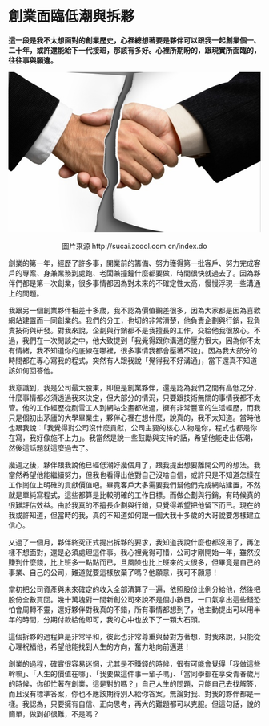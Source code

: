 # 創業面臨低潮與拆夥

**這一段是我不太想面對的創業歷史，心裡總想著要是夥伴可以跟我一起創業個一、二十年，或許還能給下一代接班，那該有多好。心裡所期盼的，跟現實所面臨的，往往事與願違。**

<p align="center"><img src="images/167CFB32-2C55-7BB0-37F4-1D9E29852673.jpg@700w_0e_1l.jpg" /></p>
<p align="center">圖片來源 http://sucai.zcool.com.cn/index.do
 
創業的第一年，經歷了許多事，開業前的籌備、努力獲得第一批客戶、努力完成客戶的專案、身兼業務到處跑、老闆兼撞鐘什麼都要做，時間很快就過去了。因為夥伴們都是第一次創業，很多事情都因為對未來的不確定性太高，慢慢浮現一些溝通上的問題。

我跟另一個創業夥伴相差十多歲，我不認為價值觀差很多，因為大家都是因為喜歡網站建置而一同創業的。我們的分工，也切的非常清楚，他負責企劃與行銷，我負責技術與研發。對我來說，企劃與行銷都不是我擅長的工作，交給他我很放心。不過，我們在一次閒談之中，他大致提到「我覺得跟你溝通的壓力很大，因為你不太有情緒，我不知道你的底線在哪裡，很多事情我都會壓著不說」。因為我大部分的時間都在專心寫我的程式，突然有人跟我說「覺得我不好溝通」，當下還真不知道該如何回答他。

我意識到，我是公司最大股東，即便是創業夥伴，還是認為我們之間有高低之分，什麼事情都必須透過我來決定，但大部分的情況，只要跟技術無關的事情我都不太管。他的工作經歷從剷雪工人到網站企畫都做過，擁有非常豐富的生活經歷，而我只是個初出茅廬的大學畢業生，夥伴心裡在想什麼，說真的，我不太知道。當時他也跟我說：「我覺得對公司沒什麼貢獻，公司主要的核心人物是你，程式也都是你在寫，我好像施不上力」。我當然是說一些鼓勵與支持的話，希望他能走出低潮，然後這話題就這麼過去了。

幾週之後，夥伴跟我說他已經低潮好幾個月了，跟我提出想要離開公司的想法。我當然希望他能繼續努力，但我也看得出他對自己沒啥自信，或許只是不知道怎樣在工作崗位上明確的貢獻價值吧。畢竟客戶大多需要我們幫他們完成網站建置，不然就是單純寫程式，這些都算是比較明確的工作目標。而做企劃與行銷，有時候真的很難評估效益。由於我真的不擅長企劃與行銷，只覺得希望把他留下而已。現在的我或許知道，但當時的我，真的不知道如何跟一個大我十多歲的大哥說要怎樣建立信心。

又過了一個月，夥伴終究正式提出拆夥的要求，我知道我說什麼也都沒用了，再怎樣不想面對，還是必須處理這件事。我心裡覺得可惜，公司才剛開始一年，雖然沒賺到什麼錢，比上班多一點點而已，且風險也比上班來的大很多，但畢竟是自己的事業、自己的公司，難道就要這樣放棄了嗎？他願意，我可不願意！

當初把公司資產與未來確定的收入全部清算了一遍，依照股份比例分給他，然後把股份全數買回。幾十萬塊對一間新創公司來說不是個小數目，一口氣拿出這些錢恐怕會周轉不靈，還好夥伴對我真的不錯，所有事情都想到了，他主動提出可以用半年的時間，分期付款給他即可，我的心中也放下了一顆大石頭。

這個拆夥的過程算是非常平和，彼此也非常尊重與替對方著想，對我來說，只能從心理祝福他，希望他能找到人生的方向，奮力地向前邁進！

創業的過程，確實很容易迷惘，尤其是不賺錢的時候，很有可能會覺得「我做這些幹嘛」、「人生的價值在哪」、「我要做這件事一輩子嗎」、「當同學都在享受青春歲月的時候，你卻忙著在創業，這是對的嗎？」自己人生的問題，只能自己去找解答，而且沒有標準答案，你也不應該期待別人給你答案。無論對我、對我的夥伴都是一樣。我認為，只要擁有自信、正向思考，再大的難題都可以克服。但這句話，說的簡單，做到卻很難，不是嗎？
